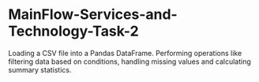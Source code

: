 # MainFlow-Services-and-Technology-Task-2
Loading a CSV file into a Pandas DataFrame. Performing operations like filtering data based on conditions, handling missing values and calculating summary statistics.
